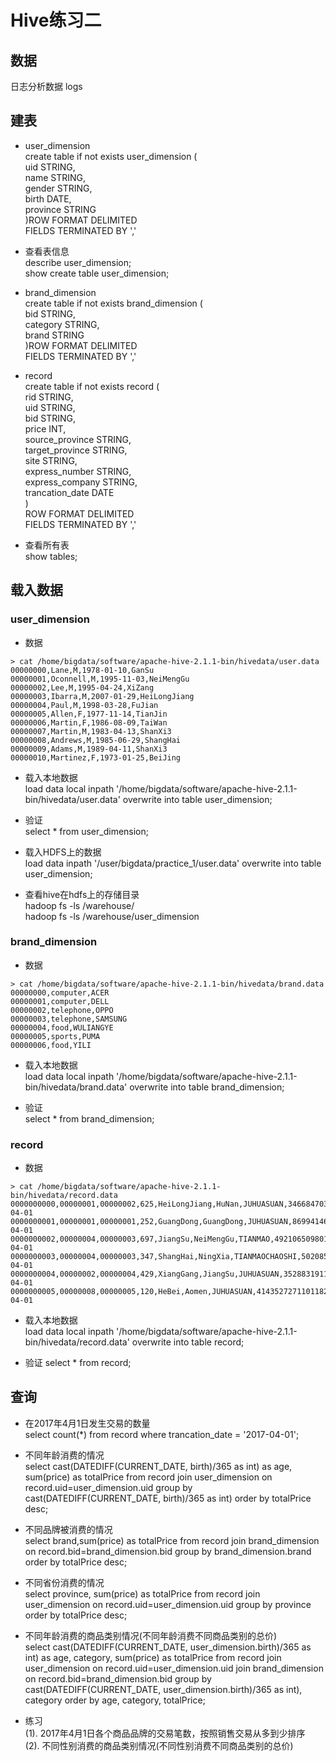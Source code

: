 # Hive练习二

## 数据
日志分析数据 logs

## 建表
* user\_dimension  
create table if not exists user\_dimension (  
 uid STRING,  
 name STRING,  
 gender STRING,  
 birth DATE,  
 province STRING  
)ROW FORMAT DELIMITED  
 FIELDS TERMINATED BY ','
 
* 查看表信息  
describe user\_dimension;    
show create table user\_dimension;

* brand\_dimension  
create table if not exists brand\_dimension (  
 bid STRING,  
 category STRING,  
 brand STRING  
 )ROW FORMAT DELIMITED  
  FIELDS TERMINATED BY ','  

* record  
create table if not exists record (  
 rid STRING,  
 uid STRING,  
 bid STRING,  
 price INT,  
 source\_province STRING,  
 target\_province STRING,  
 site STRING,  
 express\_number STRING,  
 express\_company STRING,  
 trancation\_date DATE  
)   
 ROW FORMAT DELIMITED  
 FIELDS TERMINATED BY ','  

* 查看所有表  
show tables;

## 载入数据  
### user\_dimension  
* 数据  

```
> cat /home/bigdata/software/apache-hive-2.1.1-bin/hivedata/user.data     
00000000,Lane,M,1978-01-10,GanSu
00000001,Oconnell,M,1995-11-03,NeiMengGu
00000002,Lee,M,1995-04-24,XiZang
00000003,Ibarra,M,2007-01-29,HeiLongJiang
00000004,Paul,M,1998-03-28,FuJian
00000005,Allen,F,1977-11-14,TianJin
00000006,Martin,F,1986-08-09,TaiWan
00000007,Martin,M,1983-04-13,ShanXi3
00000008,Andrews,M,1985-06-29,ShangHai
00000009,Adams,M,1989-04-11,ShanXi3
00000010,Martinez,F,1973-01-25,BeiJing
```
* 载入本地数据  
load data local inpath '/home/bigdata/software/apache-hive-2.1.1-bin/hivedata/user.data' overwrite into table user\_dimension;  

* 验证  
select * from user\_dimension;

* 载入HDFS上的数据  
load data inpath '/user/bigdata/practice\_1/user.data' overwrite into table user\_dimension;

* 查看hive在hdfs上的存储目录  
hadoop fs -ls /warehouse/  
hadoop fs -ls /warehouse/user\_dimension


### brand\_dimension  
* 数据

```
> cat /home/bigdata/software/apache-hive-2.1.1-bin/hivedata/brand.data
00000000,computer,ACER
00000001,computer,DELL
00000002,telephone,OPPO
00000003,telephone,SAMSUNG
00000004,food,WULIANGYE
00000005,sports,PUMA
00000006,food,YILI
```
* 载入本地数据  
load data local inpath '/home/bigdata/software/apache-hive-2.1.1-bin/hivedata/brand.data' overwrite into table brand\_dimension;

* 验证   
select * from brand\_dimension;

### record
* 数据   

```
> cat /home/bigdata/software/apache-hive-2.1.1-bin/hivedata/record.data
0000000000,00000001,00000002,625,HeiLongJiang,HuNan,JUHUASUAN,346684703826952,SHENTONG,2017-04-01
0000000001,00000001,00000001,252,GuangDong,GuangDong,JUHUASUAN,869941469046622,ZHONGTONG,2017-04-01
0000000002,00000004,00000003,697,JiangSu,NeiMengGu,TIANMAO,4921065098017,YUNDA,2017-04-01
0000000003,00000004,00000003,347,ShangHai,NingXia,TIANMAOCHAOSHI,502085477177,YUNDA,2017-04-01
0000000004,00000002,00000004,429,XiangGang,JiangSu,JUHUASUAN,3528831911171002,ZHONGTONG,2017-04-01
0000000005,00000008,00000005,120,HeBei,Aomen,JUHUASUAN,4143527271101182,ZHONGTONG,2017-04-01
```
* 载入本地数据   
load data local inpath '/home/bigdata/software/apache-hive-2.1.1-bin/hivedata/record.data' overwrite into table record;

* 验证
select * from record;

## 查询
* 在2017年4月1日发生交易的数量  
select count(*) from record where trancation\_date = '2017-04-01';

* 不同年龄消费的情况  
select cast(DATEDIFF(CURRENT\_DATE, birth)/365 as int) as age,
sum(price) as totalPrice
from record join user\_dimension on record.uid=user\_dimension.uid
group by cast(DATEDIFF(CURRENT\_DATE, birth)/365 as int)
order by totalPrice desc;

* 不同品牌被消费的情况  
select brand,sum(price) as totalPrice
from record join brand\_dimension on record.bid=brand\_dimension.bid
group by brand\_dimension.brand
order by totalPrice desc;

* 不同省份消费的情况  
select province, sum(price) as totalPrice
from record join user\_dimension on record.uid=user\_dimension.uid
group by province
order by totalPrice desc;

* 不同年龄消费的商品类别情况(不同年龄消费不同商品类别的总价)  
select cast(DATEDIFF(CURRENT\_DATE, user\_dimension.birth)/365 as int) as age, category, sum(price) as totalPrice
from record join user\_dimension on record.uid=user\_dimension.uid
join brand\_dimension on record.bid=brand\_dimension.bid
group by cast(DATEDIFF(CURRENT\_DATE, user\_dimension.birth)/365 as int), category
order by age, category, totalPrice;

* 练习  
(1). 2017年4月1日各个商品品牌的交易笔数，按照销售交易从多到少排序  
(2). 不同性别消费的商品类别情况(不同性别消费不同商品类别的总价)


